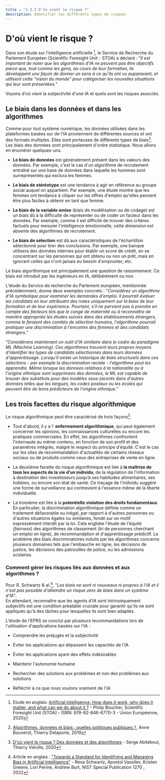 ```yaml
---
title : "3.3.3 D'où vient le risque ?"
description: Identifier les différents types de risques
---
```


# D'où vient le risque ?
Dans son étude sur l'intelligence artificielle [^1], le Service de Recherche du Parlement Européen (Scientific Foresight Unit - STOA) a déclaré : "*Il est important de noter que les algorithmes d'IA ne peuvent pas être objectifs parce que, tout comme les gens, au cours de leur formation, ils développent une façon de donner un sens à ce qu'ils ont vu auparavant, et utilisent cette "vision du monde" pour catégoriser les nouvelles situations qui leur sont présentées.*"

Voyons d'où vient la subjectivité d'une IA et quels sont les risques associés.

## Le biais dans les données et dans les algorithmes

Comme pour tout système numérique, les données utilisées dans les plateformes basées sur de l'IA proviennent de différentes sources et ont des formats multiples. Elles sont porteuses de différents types de biais[^2]. Les biais des données sont principalement d'ordre statistique. Nous allons en énumérer quelques-uns.

- **Le biais de données** est généralement présent dans les valeurs des données. Par exemple, c'est le cas d'un algorithme de recrutement entraîné sur une base de données dans laquelle les hommes sont surreprésentés qui exclura les femmes.

- **Le biais de stéréotype** est une tendance à agir en référence au groupe social auquel on appartient. Par exemple, une étude montre que les femmes ont tendance à cliquer sur les offres d'emploi qu'elles pensent être plus faciles à obtenir en tant que femme.

- **Le biais de la variable omise** (biais de modélisation ou de codage) est un biais dû à la difficulté de représenter ou de coder un facteur dans les données. Par exemple, comme il est difficile de trouver des critères factuels pour mesurer l'intelligence émotionnelle, cette dimension est absente des algorithmes de recrutement.

- **Le biais de sélection** est dû aux caractéristiques de l'échantillon sélectionné pour tirer des conclusions. Par exemple, une banque utilisera des données internes pour établir un score de crédit, en se concentrant sur les personnes qui ont obtenu ou non un prêt, mais en ignorant celles qui n'ont jamais eu besoin d'emprunter, etc.

Le biais algorithmique est principalement une question de raisonnement. Ce biais est introduit par les ingénieurs en IA, délibérément ou non.

L'étude du Service de recherche du Parlement européen, mentionnée précédemment, donne deux exemples concrets : "*Considérez un algorithme d'IA symbolique pour examiner les demandes d'emploi. Il pourrait évaluer les candidats en leur attribuant des notes uniquement sur la base de leur formation et de leur expérience. Pourtant, s'il ne parvient pas à prendre en compte des facteurs tels que le congé de maternité ou à reconnaître de manière appropriée les études suivies dans des établissements étrangers, comme le feraient des comités de sélection humains, l'algorithme pourrait pratiquer une discrimination à l'encontre des femmes et des candidats étrangers.*"

"*Considérons maintenant un outil d'IA similaire dans le cadre du paradigme ML (Machine Learning). Ces algorithmes trouvent leurs propres moyens d'identifier les types de candidats sélectionnés dans leurs données d'apprentissage. Lorsqu'il existe un historique de biais structurels dans ces sélections - par exemple la discrimination raciale - l'algorithme peut les apprendre. Même lorsque les données relatives à la nationalité ou à l'origine ethnique sont supprimées des données, le ML est capable de trouver des substituts pour des modèles sous-jacents dans d'autres données telles que les langues, les codes postaux ou les écoles qui peuvent être de bons prédicteurs de l'origine ethnique.*"

## Les trois facettes du risque algorithmique

Le risque algorithmique peut être caractérisé de trois façons[^3].

- Tout d'abord, il y a l' **enfermement algorithmique**, qui peut également concerner les opinions, les connaissances culturelles ou encore les pratiques commerciales. En effet, les algorithmes confrontent l'internaute au même contenu, en fonction de son profil et des paramètres intégrés, malgré le respect du principe d'équité. C'est le cas sur les sites de recommandation d'actualités de certains réseaux sociaux ou de produits comme ceux des entreprises de vente en ligne.

- La deuxième facette du risque algorithmique est liée à **la maîtrise de tous les aspects de la vie d’un individu**, de la régulation de l'information à destination des investisseurs jusqu’à ses habitudes alimentaires, ses hobbies, ou encore son état de santé. Ce traçage de l'individu suggère une forme de surveillance qui contrevient à l'essence même de la liberté individuelle.

- La troisième est liée à la **potentielle violation des droits fondamentaux**. En particulier, la discrimination algorithmique définie comme un traitement défavorable ou inégal, par rapport à d'autres personnes ou d'autres situations égales ou similaires, fondé sur un motif expressément interdit par la loi. Cela englobe l'étude de l'équité (*fairness*) des algorithmes de classement (tri de personnes cherchant un emploi en ligne), de recommandation et d'apprentissage prédictif. Le problème des biais discriminatoires induits par les algorithmes concerne plusieurs domaines tels que l'embauche en ligne, les décisions de justice, les décisions des patrouilles de police, ou les admissions scolaires.

### Comment gérer les risques liés aux données et aux algorithmes ?

Pour R. Schwartz &amp; al.[^4], "*Les biais ne sont ni nouveaux ni propres à l'IA et il n'est pas possible d'atteindre un risque zéro de biais dans un système d'IA*".  
En attendant, reconnaître que les agents d'IA sont intrinsèquement subjectifs est une condition préalable cruciale pour garantir qu'ils ne sont appliqués qu'à des tâches pour lesquelles ils sont bien adaptés.

L'étude de l'EPRS se conclut par plusieurs recommandations lors de l'utilisation d'applications basées sur l'IA :

- Comprendre les préjugés et la subjectivité

- Éviter les applications qui dépassent les capacités de l'IA

- Éviter les applications ayant des effets indésirables

- Maintenir l'autonomie humaine

- Rechercher des solutions aux problèmes et non des problèmes aux solutions

- Réfléchir à ce que nous voulons vraiment de l'IA

[^1]: Etude en anglais: [Artificial intelligence: How does it work, why does it matter, and what can we do about it ?](https://www.europarl.europa.eu/thinktank/en/document/EPRS_STU(2020)641547) - Philip Boucher, Scientific Foresight Unit (STOA) - ISBN: 978-92-846-6770-3 - Union Européenne, 2020

[^2]: [Algorithmes, données et biais : quelles politiques publiques ?](https://www.institutmontaigne.org/analyses/algorithmes-donnees-et-biais-quelles-politiques-publiques?_wrapper_format=html), Anne Bouverot, Thierry Delaporte, 2019

[^3]: [D'où vient le risque ? Des données et des algorithmes](https://www.lemonde.fr/blog/binaire/2020/02/05/les-plateformes-numeriques-un-foyer-pour-les-risques-donnees-et-algorithmes) - Serge Abiteboul, Thierry Viéville, 2020

[^4]: Article en anglais : ["Towards a Standard for Identifying and Managing Bias in Artificial Intelligence"](https://doi.org/10.6028/NIST.SP.1270) - Reva Schwartz, Apostol Vassilev, Kristen Greene, Lori Perine, Andrew Burt, NIST Special Publication 1270 , 2022
